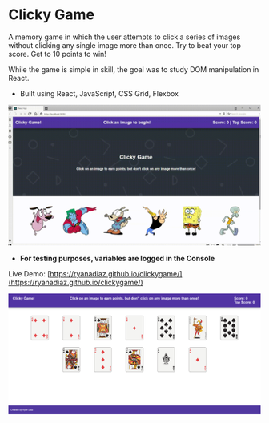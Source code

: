# Clicky Game
A memory game in which the user attempts to click a series of images without clicking any single image more than once.  Try to beat your top score. Get to 10 points to win!

While the game is simple in skill, the goal was to study DOM manipulation in React.

* Built using React, JavaScript, CSS Grid, Flexbox

![](https://github.com/ryanadiaz/clickygame/blob/master/clickygame.gif)

* **For testing purposes, variables are logged in the Console**

Live Demo: [https://ryanadiaz.github.io/clickygame/](https://ryanadiaz.github.io/clickygame/)

![screenshot](./public/images/clicky-game.jpg)
